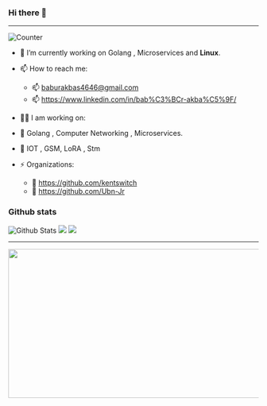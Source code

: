 
### Hi there 👋 

---

![Counter](https://komarev.com/ghpvc/?username=de-bugsBunny&style=flat-square&label=Profile%20Views)

- 🔭 I’m currently working on Golang , Microservices and <b>Linux</b>.
- 📫 How to reach me: 
  - 📫 baburakbas4646@gmail.com
  - 📫 https://www.linkedin.com/in/bab%C3%BCr-akba%C5%9F/
  
- 👨‍💻 I am working on:
- 📌 Golang , Computer Networking , Microservices.
- 📌 IOT , GSM, LoRA , Stm
  

- ⚡ Organizations:
  - 📌 https://github.com/kentswitch
  - 📌 https://github.com/Ubn-Jr
    

<!-- <div align="center"> -->
### Github stats


![Github Stats](https://github-readme-stats.vercel.app/api?username=de-bugsBunny&show_icons=true&theme=default&hide_border=false&locale=en)
![](https://github-profile-summary-cards.vercel.app/api/cards/productive-time?username=de-bugsBunny&theme=github&utcOffset=3)
![](https://github-profile-summary-cards.vercel.app/api/cards/profile-details?username=de-bugsBunny&theme=github)


---


</h1>
<div align="center">
  <img src="https://media.giphy.com/media/l0HlNaQ6gWfllcjDO/giphy.gif" width="600" height="300"/>
</div>

  
  
  

